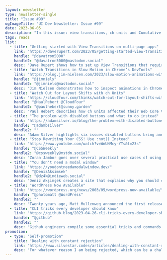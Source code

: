 ```yaml
---
layout: newsletter
type: newsletter-single
title: "Issue #99"
ogImageTitle: "UI Dev Newsletter: Issue #99"
date: 2023-06-05
description: "In this issue: view transitions, ch units and Cumulative Layout Shift, :not() selector use cases, and more."
tags: reads
list:
  - title: "Getting started with View Transitions on multi-page apps"
    link: "https://daverupert.com/2023/05/getting-started-view-transitions/"
    handle: "@davatron5000"
    handle2: "@davatron5000@mastodon.social"
    desc: "Dave Rupert shows how to set up View Transitions that require zero JavaScript and only two lines of CSS in less than an hour."
  - title: "Watch Transitions in Slow Motion in Chrome’s DevTools"
    link: "https://blog.jim-nielsen.com/2023/slow-motion-animations-with-chrome-devtools/"
    handle: "@jimniels"
    handle2: "@jimniels@mastodon.social"
    desc: "Jim Nielsen demonstrates how to inspect animations in Chrome Dev Tools."
  - title: "Watch Out for Layout Shifts with ch Units"
    link: "https://cloudfour.com/thinks/watch-out-for-layout-shifts-with-ch-units/"
    handle: "@HaulPebert @CloudFour"
    handle2: "@paulhebert@sunny.garden"
    desc: "Paul Hebert describes how ch units affected their Web Core Vitals score."
  - title: "The problem with disabled buttons and what to do instead"
    link: "https://adamsilver.io/blog/the-problem-with-disabled-buttons-and-what-to-do-instead/"
    handle: "@adambsilver"
    handle2: ""
    desc: "Adam Silver highlights six issues disabled buttons bring and five ways to fix them."
  - title: "Stop Rewriting Your CSS! Use :not() Instead"
    link: "https://www.youtube.com/watch?v=WnUNMcy-YTs&t=23s"
    handle: "@CSSWeekly"
    handle2: "@cssweekly@mstdn.social"
    desc: "Zoran Jambor goes over several practical use cases of using :not() selector, which will help you simplify your CSS."
  - title: "You don't need a modal window"
    link: "https://youdontneedamodalwindow.dev/"
    handle: "@DenizAksimsek"
    handle2: "@dz4k@indieweb.social"
    desc: "Deniz Akşimşek creates a site that explains why you should consider not using a model window."
  - title: "WordPress Now Available"
    link: "https://wordpress.org/news/2003/05/wordpress-now-available/"
    handle: "@photomatt @WordPress"
    handle2: ""
    desc: "Twenty years ago, Matt Mullenweg announced the first release of WordPress."
  - title: "CLI tricks every developer should know"
    link: "https://github.blog/2023-04-26-cli-tricks-every-developer-should-know/"
    handle: "@github"
    handle2: ""
    desc: "Github engineers compile some essential tricks and commands that every developer should know."
promotion:
  - type: "Self-promotion"
    title: "Dealing with constant rejection"
    link: "https://www.silvestar.codes/articles/dealing-with-constant-rejection/"
    desc: "For whatever reason I am being rejected, which can be a challenging and painful experience, I remain optimistic about the right opportunity."
---
```

